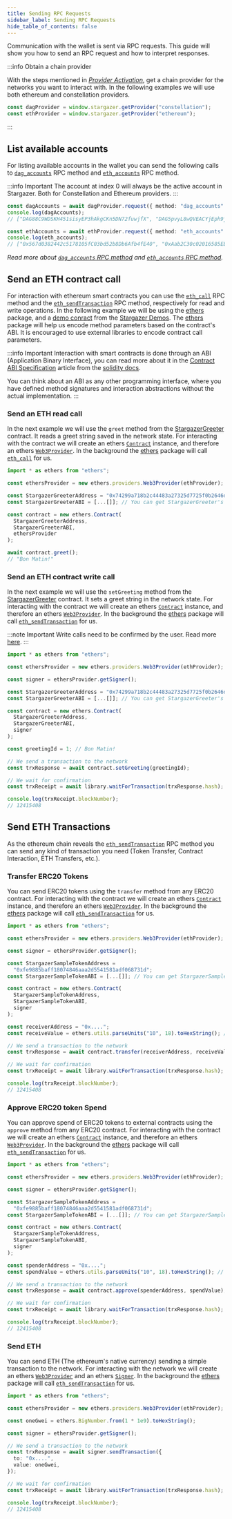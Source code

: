 ```yaml
---
title: Sending RPC Requests
sidebar_label: Sending RPC Requests
hide_table_of_contents: false
---
```


<head>
  <meta
    name="description"
    content="Communication with the wallet is sent via RPC requests. This guide will show you how to send a RPC request and how to interpret responses."
  />
</head>

<intro-end />

Communication with the wallet is sent via RPC requests. This guide will show you how to send an RPC request and how to interpret responses.

:::info Obtain a chain provider

With the steps mentioned in _[Provider Activation](./providerActivation.md#obtain-a-chainprovider)_, get a chain provider for the networks you want to interact with. In the following examples we will use both ethereum and constellation providers.

```typescript title="TypeScript"
const dagProvider = window.stargazer.getProvider("constellation");
const ethProvider = window.stargazer.getProvider("ethereum");
```

:::

## List available accounts

For listing available accounts in the wallet you can send the following calls to [`dag_accounts`](../APIReference/constellationRPCAPI/dag_accounts.md) RPC method and [`eth_accounts`](../APIReference/ethereumRPCAPI/eth_accounts.md) RPC method.

:::info Important
The account at index 0 will always be the active account in Stargazer. Both for Constellation and Ethereum providers.
:::

```typescript title="TypeScript"
const dagAccounts = await dagProvider.request({ method: "dag_accounts" });
console.log(dagAccounts);
// ["DAG88C9WDSKH451sisyEP3hAkgCKn5DN72fuwjfX", "DAG5pvyL8wQVEACYjEph9jouKQeH4J71Dn5HS25w"]

const ethAccounts = await ethProvider.request({ method: "eth_accounts" });
console.log(eth_accounts);
// ["0x567d0382442c5178105fC03bd52b8Db6Afb4fE40", "0xAab2C30c02016585EB36b7a0d5608Db787c1e44E"]
```

_Read more about [`dag_accounts` RPC method](../APIReference/constellationRPCAPI/dag_accounts.md) and [`eth_accounts` RPC method](../APIReference/ethereumRPCAPI/eth_accounts.md)._

## Send an ETH contract call

For interaction with ethereum smart contracts you can use the [`eth_call`](../APIReference/ethereumRPCAPI/eth_call.md) RPC method and the [`eth_sendTransaction`](../APIReference/ethereumRPCAPI/eth_sendTransaction.md) RPC method, respectively for read and write operations. In the following example we will be using the [ethers](https://www.npmjs.com/package/ethers) package, and a [demo conract](https://sepolia.etherscan.io/address/0x74299a718b2c44483a27325d7725f0b2646de3b1#code) from the [Stargazer Demos](https://github.com/StardustCollective/stargazer-wallet-demos). The [ethers](https://www.npmjs.com/package/ethers) package will help us encode method parameters based on the contract's ABI. It is encouraged to use external libraries to encode contract call parameters.

:::info Important
Interaction with smart contracts is done through an ABI (Application Binary Interface), you can read more about it in the [Contract ABI Specification](https://docs.soliditylang.org/en/v0.6.0/abi-spec.html) article from the [solidity docs](https://docs.soliditylang.org/en/v0.6.0/index.html).

You can think about an ABI as any other programming interface, where you have defined method signatures and interaction abstractions without the actual implementation.
:::

### Send an ETH read call

In the next example we will use the `greet` method from the [StargazerGreeter](https://sepolia.etherscan.io/address/0x74299a718b2c44483a27325d7725f0b2646de3b1#code) contract. It reads a greet string saved in the network state. For interacting with the contract we will create an ethers [`Contract`](https://docs.ethers.io/v5/api/contract/contract/#Contract--creating) instance, and therefore an ethers [`Web3Provider`](https://docs.ethers.io/v5/api/providers/other/#Web3Provider). In the background the [ethers](https://www.npmjs.com/package/ethers) package will call [`eth_call`](../APIReference/ethereumRPCAPI/eth_call.md) for us.

```typescript title="TypeScript"
import * as ethers from "ethers";

const ethersProvider = new ethers.providers.Web3Provider(ethProvider);

const StargazerGreeterAddress = "0x74299a718b2c44483a27325d7725f0b2646de3b1";
const StargazerGreeterABI = [...[]]; // You can get StargazerGreeter's ABI from https://sepolia.etherscan.io/address/0x74299a718b2c44483a27325d7725f0b2646de3b1#code;

const contract = new ethers.Contract(
  StargazerGreeterAddress,
  StargazerGreeterABI,
  ethersProvider
);

await contract.greet();
// "Bon Matin!"
```

### Send an ETH contract write call

In the next example we will use the `setGreeting` method from the [StargazerGreeter](https://sepolia.etherscan.io/address/0x74299a718b2c44483a27325d7725f0b2646de3b1#code) contract. It sets a greet string in the network state. For interacting with the contract we will create an ethers [`Contract`](https://docs.ethers.io/v5/api/contract/contract/#Contract--creating) instance, and therefore an ethers [`Web3Provider`](https://docs.ethers.io/v5/api/providers/other/#Web3Provider). In the background the [ethers](https://www.npmjs.com/package/ethers) package will call [`eth_sendTransaction`](../APIReference/ethereumRPCAPI/eth_sendTransaction.md) for us.

:::note Important
Write calls need to be confirmed by the user. Read more [here](#send-transactions).
:::

```typescript title="TypeScript"
import * as ethers from "ethers";

const ethersProvider = new ethers.providers.Web3Provider(ethProvider);

const signer = ethersProvider.getSigner();

const StargazerGreeterAddress = "0x74299a718b2c44483a27325d7725f0b2646de3b1";
const StargazerGreeterABI = [...[]]; // You can get StargazerGreeter's ABI from https://sepolia.etherscan.io/address/0x74299a718b2c44483a27325d7725f0b2646de3b1#code;

const contract = new ethers.Contract(
  StargazerGreeterAddress,
  StargazerGreeterABI,
  signer
);

const greetingId = 1; // Bon Matin!

// We send a transaction to the network
const trxResponse = await contract.setGreeting(greetingId);

// We wait for confirmation
const trxReceipt = await library.waitForTransaction(trxResponse.hash);

console.log(trxReceipt.blockNumber);
// 12415408
```

## Send ETH Transactions

As the ethereum chain reveals the [`eth_sendTransaction`](../APIReference/ethereumRPCAPI/eth_sendTransaction.md) RPC method you can send any kind of transaction you need (Token Transfer, Contract Interaction, ETH Transfers, etc.).

### Transfer ERC20 Tokens

You can send ERC20 tokens using the `transfer` method from any ERC20 contract. For interacting with the contract we will create an ethers [`Contract`](https://docs.ethers.io/v5/api/contract/contract/#Contract--creating) instance, and therefore an ethers [`Web3Provider`](https://docs.ethers.io/v5/api/providers/other/#Web3Provider). In the background the [ethers](https://www.npmjs.com/package/ethers) package will call [`eth_sendTransaction`](../APIReference/ethereumRPCAPI/eth_sendTransaction.md) for us.

```typescript title="TypeScript"
import * as ethers from "ethers";

const ethersProvider = new ethers.providers.Web3Provider(ethProvider);

const signer = ethersProvider.getSigner();

const StargazerSampleTokenAddress =
  "0xfe9885baff18074846aaa2d5541581adf068731d";
const StargazerSampleTokenABI = [...[]]; // You can get StargazerSampleToken's ABI from https://sepolia.etherscan.io/address/0xfe9885baff18074846aaa2d5541581adf068731d#code;

const contract = new ethers.Contract(
  StargazerSampleTokenAddress,
  StargazerSampleTokenABI,
  signer
);

const receiverAddress = "0x....";
const receiveValue = ethers.utils.parseUnits("10", 18).toHexString(); // 10 SST

// We send a transaction to the network
const trxResponse = await contract.transfer(receiverAddress, receiveValue);

// We wait for confirmation
const trxReceipt = await library.waitForTransaction(trxResponse.hash);

console.log(trxReceipt.blockNumber);
// 12415408
```

### Approve ERC20 token Spend

You can approve spend of ERC20 tokens to external contracts using the `approve` method from any ERC20 contract. For interacting with the contract we will create an ethers [`Contract`](https://docs.ethers.io/v5/api/contract/contract/#Contract--creating) instance, and therefore an ethers [`Web3Provider`](https://docs.ethers.io/v5/api/providers/other/#Web3Provider). In the background the [ethers](https://www.npmjs.com/package/ethers) package will call [`eth_sendTransaction`](../APIReference/ethereumRPCAPI/eth_sendTransaction.md) for us.

```typescript title="TypeScript"
import * as ethers from "ethers";

const ethersProvider = new ethers.providers.Web3Provider(ethProvider);

const signer = ethersProvider.getSigner();

const StargazerSampleTokenAddress =
  "0xfe9885baff18074846aaa2d5541581adf068731d";
const StargazerSampleTokenABI = [...[]]; // You can get StargazerSampleToken's ABI from https://sepolia.etherscan.io/address/0xfe9885baff18074846aaa2d5541581adf068731d#code;

const contract = new ethers.Contract(
  StargazerSampleTokenAddress,
  StargazerSampleTokenABI,
  signer
);

const spenderAddress = "0x....";
const spendValue = ethers.utils.parseUnits("10", 18).toHexString(); // 10 SST

// We send a transaction to the network
const trxResponse = await contract.approve(spenderAddress, spendValue);

// We wait for confirmation
const trxReceipt = await library.waitForTransaction(trxResponse.hash);

console.log(trxReceipt.blockNumber);
// 12415408
```

### Send ETH

You can send ETH (The ethereum's native currency) sending a simple transaction to the network. For interacting with the network we will create an ethers [`Web3Provider`](https://docs.ethers.io/v5/api/providers/other/#Web3Provider) and an ethers [`Signer`](https://docs.ethers.io/v5/api/signer/#Signer). In the background the [ethers](https://www.npmjs.com/package/ethers) package will call [`eth_sendTransaction`](../APIReference/ethereumRPCAPI/eth_sendTransaction.md) for us.

```typescript title="TypeScript"
import * as ethers from "ethers";

const ethersProvider = new ethers.providers.Web3Provider(ethProvider);

const oneGwei = ethers.BigNumber.from(1 * 1e9).toHexString();

const signer = ethersProvider.getSigner();

// We send a transaction to the network
const trxResponse = await signer.sendTransaction({
  to: "0x....",
  value: oneGwei,
});

// We wait for confirmation
const trxReceipt = await library.waitForTransaction(trxResponse.hash);

console.log(trxReceipt.blockNumber);
// 12415408
```
